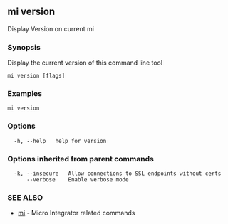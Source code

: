 ## mi version

Display Version on current mi

### Synopsis

Display the current version of this command line tool

```
mi version [flags]
```

### Examples

```
mi version
```

### Options

```
  -h, --help   help for version
```

### Options inherited from parent commands

```
  -k, --insecure   Allow connections to SSL endpoints without certs
      --verbose    Enable verbose mode
```

### SEE ALSO

* [mi](mi.md)	 - Micro Integrator related commands

